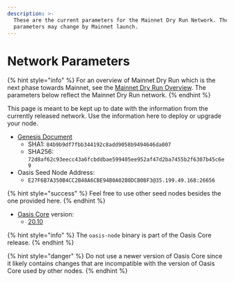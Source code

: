 ```yaml
---
description: >-
  These are the current parameters for the Mainnet Dry Run Network. These
  parameters may change by Mainnet launch.
---
```


# Network Parameters

{% hint style="info" %}
For an overview of Mainnet Dry Run which is the next phase towards Mainnet, see the [Mainnet Dry Run Overview](../../pre-mainnet/dry-run-overview.md). The parameters below reflect the Mainnet Dry Run network.
{% endhint %}

This page is meant to be kept up to date with the information from the currently released network. Use the information here to deploy or upgrade your node.

* [Genesis Document](https://github.com/oasisprotocol/mainnet-artifacts/releases/download/2020-09-22/genesis.json)
  * SHA1: `84b9b9df7fbb344192c8add9058b9494646da007`
  * SHA256: `72d8af62c93eecc43a6fcbddbae599405ee952af47d2ba7455b2f6307b45c6e9`
* Oasis Seed Node Address:
  * `E27F6B7A350B4CC2B48A6CBE94B0A02B0DCB0BF3@35.199.49.168:26656`

{% hint style="success" %}
Feel free to use other seed nodes besides the one provided here.
{% endhint %}

* [Oasis Core](https://github.com/oasisprotocol/oasis-core) version:
  * [20.10](https://github.com/oasisprotocol/oasis-core/releases/tag/v20.10)

{% hint style="info" %}
The `oasis-node` binary is part of the Oasis Core release.
{% endhint %}

{% hint style="danger" %}
Do not use a newer version of Oasis Core since it likely contains changes that are incompatible with the version of Oasis Core used by other nodes.
{% endhint %}

